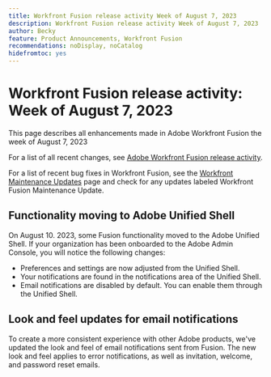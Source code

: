 ```yaml
---
title: Workfront Fusion release activity Week of August 7, 2023
description: Workfront Fusion release activity Week of August 7, 2023
author: Becky
feature: Product Announcements, Workfront Fusion
recommendations: noDisplay, noCatalog
hidefromtoc: yes
---
```

# Workfront Fusion release activity: Week of August 7, 2023

This page describes all enhancements made in Adobe Workfront Fusion the week of
 August 7, 2023

For a list of all recent changes, see [Adobe Workfront Fusion release activity](/help/workfront-fusion/fusion-product-releases/fusion-release-activity.md).

For a list of recent bug fixes in Workfront Fusion, see the [Workfront Maintenance Updates](https://experienceleague.adobe.com/docs/workfront-known-issues/releases/current-updates.html) page and check for any updates labeled Workfront Fusion Maintenance Update.

## Functionality moving to Adobe Unified Shell

On August 10. 2023, some Fusion functionality moved to the Adobe Unified Shell. If your organization has been onboarded to the Adobe Admin Console, you will notice the following changes:

* Preferences and settings are now adjusted from the Unified Shell.
* Your notifications are found in the notifications area of the Unified Shell.
* Email notifications are disabled by default. You can enable them through the Unified Shell.

<!--For more information on Fusion in the Unified Shell, see [[!DNL Adobe Unified Experience] for [!DNL Workfront Fusion]](/help/quicksilver/workfront-fusion/fusion-in-admin-console/fusion-unified-experience.md).-->


## Look and feel updates for email notifications

To create a more consistent experience with other Adobe products, we've updated the look and feel of email notifications sent from Fusion. The new look and feel applies to error notifications, as well as invitation, welcome, and password reset emails.
